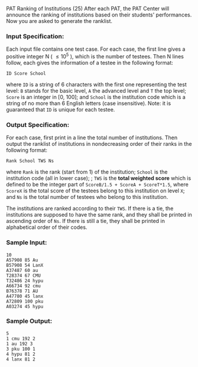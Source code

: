 PAT Ranking of Institutions (25)
After each PAT, the PAT Center will announce the ranking of institutions based
on their students' performances. Now you are asked to generate the ranklist.

### Input Specification:

Each input file contains one test case. For each case, the first line gives a
positive integer N ( $\le 10^5$ ), which is the number of testees. Then N
lines follow, each gives the information of a testee in the following format:

    
    
    ID Score School
    

where `ID` is a string of 6 characters with the first one representing the
test level: `B` stands for the basic level, `A` the advanced level and `T` the
top level; `Score` is an integer in [0, 100]; and `School` is the institution
code which is a string of no more than 6 English letters (case insensitive).
Note: it is guaranteed that `ID` is unique for each testee.

### Output Specification:

For each case, first print in a line the total number of institutions. Then
output the ranklist of institutions in nondecreasing order of their ranks in
the following format:

    
    
    Rank School TWS Ns
    

where `Rank` is the rank (start from 1) of the institution; `School` is the
institution code (all in lower case); ; `TWS` is the **total weighted score**
which is defined to be the integer part of `ScoreB/1.5 + ScoreA + ScoreT*1.5`,
where `ScoreX` is the total score of the testees belong to this institution on
level `X`; and `Ns` is the total number of testees who belong to this
institution.

The institutions are ranked according to their `TWS`. If there is a tie, the
institutions are supposed to have the same rank, and they shall be printed in
ascending order of `Ns`. If there is still a tie, they shall be printed in
alphabetical order of their codes.

### Sample Input:

    
    
    10
    A57908 85 Au
    B57908 54 LanX
    A37487 60 au
    T28374 67 CMU
    T32486 24 hypu
    A66734 92 cmu
    B76378 71 AU
    A47780 45 lanx
    A72809 100 pku
    A03274 45 hypu
    

### Sample Output:

    
    
    5
    1 cmu 192 2
    1 au 192 3
    3 pku 100 1
    4 hypu 81 2
    4 lanx 81 2
    

